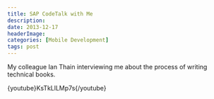 ```yaml
---
title: SAP CodeTalk with Me
description: 
date: 2013-12-17
headerImage: 
categories: [Mobile Development]
tags: post
---
```


My colleague Ian Thain interviewing me about the process of writing technical books.

{youtube}KsTkLlLMp7s{/youtube}
